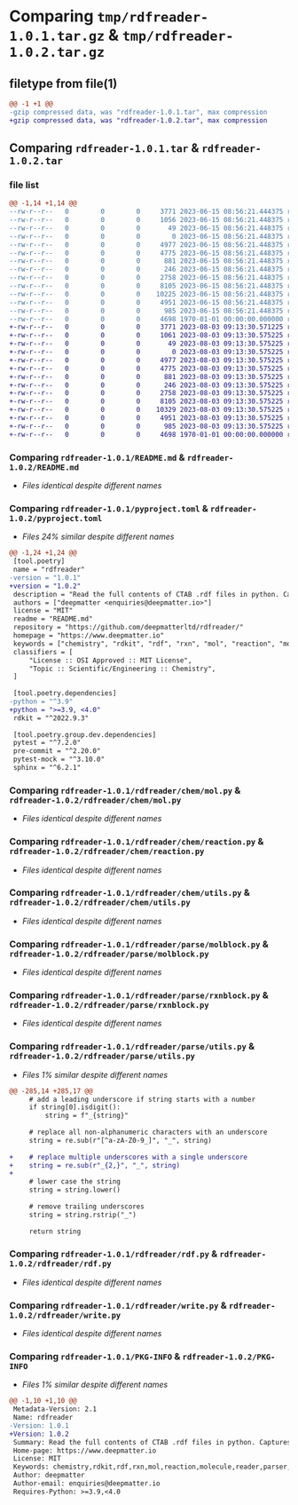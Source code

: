 # Comparing `tmp/rdfreader-1.0.1.tar.gz` & `tmp/rdfreader-1.0.2.tar.gz`

## filetype from file(1)

```diff
@@ -1 +1 @@
-gzip compressed data, was "rdfreader-1.0.1.tar", max compression
+gzip compressed data, was "rdfreader-1.0.2.tar", max compression
```

## Comparing `rdfreader-1.0.1.tar` & `rdfreader-1.0.2.tar`

### file list

```diff
@@ -1,14 +1,14 @@
--rw-r--r--   0        0        0     3771 2023-06-15 08:56:21.444375 rdfreader-1.0.1/README.md
--rw-r--r--   0        0        0     1056 2023-06-15 08:56:21.448375 rdfreader-1.0.1/pyproject.toml
--rw-r--r--   0        0        0       49 2023-06-15 08:56:21.448375 rdfreader-1.0.1/rdfreader/__init__.py
--rw-r--r--   0        0        0        0 2023-06-15 08:56:21.448375 rdfreader-1.0.1/rdfreader/chem/__init__.py
--rw-r--r--   0        0        0     4977 2023-06-15 08:56:21.448375 rdfreader-1.0.1/rdfreader/chem/mol.py
--rw-r--r--   0        0        0     4775 2023-06-15 08:56:21.448375 rdfreader-1.0.1/rdfreader/chem/reaction.py
--rw-r--r--   0        0        0      881 2023-06-15 08:56:21.448375 rdfreader-1.0.1/rdfreader/chem/utils.py
--rw-r--r--   0        0        0      246 2023-06-15 08:56:21.448375 rdfreader-1.0.1/rdfreader/exceptions.py
--rw-r--r--   0        0        0     2758 2023-06-15 08:56:21.448375 rdfreader-1.0.1/rdfreader/parse/molblock.py
--rw-r--r--   0        0        0     8105 2023-06-15 08:56:21.448375 rdfreader-1.0.1/rdfreader/parse/rxnblock.py
--rw-r--r--   0        0        0    10225 2023-06-15 08:56:21.448375 rdfreader-1.0.1/rdfreader/parse/utils.py
--rw-r--r--   0        0        0     4951 2023-06-15 08:56:21.448375 rdfreader-1.0.1/rdfreader/rdf.py
--rw-r--r--   0        0        0      985 2023-06-15 08:56:21.448375 rdfreader-1.0.1/rdfreader/write.py
--rw-r--r--   0        0        0     4698 1970-01-01 00:00:00.000000 rdfreader-1.0.1/PKG-INFO
+-rw-r--r--   0        0        0     3771 2023-08-03 09:13:30.571225 rdfreader-1.0.2/README.md
+-rw-r--r--   0        0        0     1061 2023-08-03 09:13:30.575225 rdfreader-1.0.2/pyproject.toml
+-rw-r--r--   0        0        0       49 2023-08-03 09:13:30.575225 rdfreader-1.0.2/rdfreader/__init__.py
+-rw-r--r--   0        0        0        0 2023-08-03 09:13:30.575225 rdfreader-1.0.2/rdfreader/chem/__init__.py
+-rw-r--r--   0        0        0     4977 2023-08-03 09:13:30.575225 rdfreader-1.0.2/rdfreader/chem/mol.py
+-rw-r--r--   0        0        0     4775 2023-08-03 09:13:30.575225 rdfreader-1.0.2/rdfreader/chem/reaction.py
+-rw-r--r--   0        0        0      881 2023-08-03 09:13:30.575225 rdfreader-1.0.2/rdfreader/chem/utils.py
+-rw-r--r--   0        0        0      246 2023-08-03 09:13:30.575225 rdfreader-1.0.2/rdfreader/exceptions.py
+-rw-r--r--   0        0        0     2758 2023-08-03 09:13:30.575225 rdfreader-1.0.2/rdfreader/parse/molblock.py
+-rw-r--r--   0        0        0     8105 2023-08-03 09:13:30.575225 rdfreader-1.0.2/rdfreader/parse/rxnblock.py
+-rw-r--r--   0        0        0    10329 2023-08-03 09:13:30.575225 rdfreader-1.0.2/rdfreader/parse/utils.py
+-rw-r--r--   0        0        0     4951 2023-08-03 09:13:30.575225 rdfreader-1.0.2/rdfreader/rdf.py
+-rw-r--r--   0        0        0      985 2023-08-03 09:13:30.575225 rdfreader-1.0.2/rdfreader/write.py
+-rw-r--r--   0        0        0     4698 1970-01-01 00:00:00.000000 rdfreader-1.0.2/PKG-INFO
```

### Comparing `rdfreader-1.0.1/README.md` & `rdfreader-1.0.2/README.md`

 * *Files identical despite different names*

### Comparing `rdfreader-1.0.1/pyproject.toml` & `rdfreader-1.0.2/pyproject.toml`

 * *Files 24% similar despite different names*

```diff
@@ -1,24 +1,24 @@
 [tool.poetry]
 name = "rdfreader"
-version = "1.0.1"  
+version = "1.0.2"
 description = "Read the full contents of CTAB .rdf files in python. Captures RXN and MOL record using RDKit and reads additional data fields (including solvents/catalysts/agents)."
 authors = ["deepmatter <enquiries@deepmatter.io>"]
 license = "MIT"
 readme = "README.md"
 repository = "https://github.com/deepmatterltd/rdfreader/"
 homepage = "https://www.deepmatter.io"
 keywords = ["chemistry", "rdkit", "rdf", "rxn", "mol", "reaction", "molecule", "reader", "parser", "deepmatter", "ctab", "cheminformatics"]
 classifiers = [
     "License :: OSI Approved :: MIT License",
     "Topic :: Scientific/Engineering :: Chemistry",
 ]
 
 [tool.poetry.dependencies]
-python = "^3.9"
+python = ">=3.9, <4.0"
 rdkit = "^2022.9.3"
 
 [tool.poetry.group.dev.dependencies]
 pytest = "^7.2.0"
 pre-commit = "^2.20.0"
 pytest-mock = "^3.10.0"
 sphinx = "^6.2.1"
```

### Comparing `rdfreader-1.0.1/rdfreader/chem/mol.py` & `rdfreader-1.0.2/rdfreader/chem/mol.py`

 * *Files identical despite different names*

### Comparing `rdfreader-1.0.1/rdfreader/chem/reaction.py` & `rdfreader-1.0.2/rdfreader/chem/reaction.py`

 * *Files identical despite different names*

### Comparing `rdfreader-1.0.1/rdfreader/chem/utils.py` & `rdfreader-1.0.2/rdfreader/chem/utils.py`

 * *Files identical despite different names*

### Comparing `rdfreader-1.0.1/rdfreader/parse/molblock.py` & `rdfreader-1.0.2/rdfreader/parse/molblock.py`

 * *Files identical despite different names*

### Comparing `rdfreader-1.0.1/rdfreader/parse/rxnblock.py` & `rdfreader-1.0.2/rdfreader/parse/rxnblock.py`

 * *Files identical despite different names*

### Comparing `rdfreader-1.0.1/rdfreader/parse/utils.py` & `rdfreader-1.0.2/rdfreader/parse/utils.py`

 * *Files 1% similar despite different names*

```diff
@@ -285,14 +285,17 @@
     # add a leading underscore if string starts with a number
     if string[0].isdigit():
         string = f"_{string}"
 
     # replace all non-alphanumeric characters with an underscore
     string = re.sub(r"[^a-zA-Z0-9_]", "_", string)
 
+    # replace multiple underscores with a single underscore
+    string = re.sub(r"_{2,}", "_", string)
+
     # lower case the string
     string = string.lower()
 
     # remove trailing underscores
     string = string.rstrip("_")
 
     return string
```

### Comparing `rdfreader-1.0.1/rdfreader/rdf.py` & `rdfreader-1.0.2/rdfreader/rdf.py`

 * *Files identical despite different names*

### Comparing `rdfreader-1.0.1/rdfreader/write.py` & `rdfreader-1.0.2/rdfreader/write.py`

 * *Files identical despite different names*

### Comparing `rdfreader-1.0.1/PKG-INFO` & `rdfreader-1.0.2/PKG-INFO`

 * *Files 1% similar despite different names*

```diff
@@ -1,10 +1,10 @@
 Metadata-Version: 2.1
 Name: rdfreader
-Version: 1.0.1
+Version: 1.0.2
 Summary: Read the full contents of CTAB .rdf files in python. Captures RXN and MOL record using RDKit and reads additional data fields (including solvents/catalysts/agents).
 Home-page: https://www.deepmatter.io
 License: MIT
 Keywords: chemistry,rdkit,rdf,rxn,mol,reaction,molecule,reader,parser,deepmatter,ctab,cheminformatics
 Author: deepmatter
 Author-email: enquiries@deepmatter.io
 Requires-Python: >=3.9,<4.0
```

